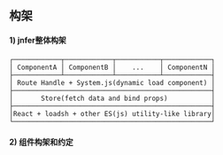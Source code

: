 <!--begin
"title":"jnfer",
"subtitle":"A framework with new ES(js) library",
"bgphoto":"#f60",
"publishtime":"2016/01/07",
"category":"mess",
"preview":""
end-->

## 构架
#### 1) jnfer整体构架
``` 
┌────────────┬────────────┬───────────┬────────────┐
│ ComponentA │ ComponentB │    ...    │ ComponentN │
├────────────┴────────────┴───────────┴────────────┤
│ Route Handle + System.js(dynamic load component) │
├──────────────────────────────────────────────────┤
│       Store(fetch data and bind props)           │
├──────────────────────────────────────────────────┤
│React + loadsh + other ES(js) utility-like library│
└──────────────────────────────────────────────────┘
```

#### 2) 组件构架和约定


